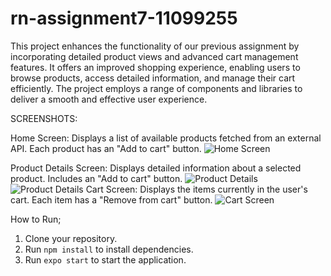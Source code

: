 # rn-assignment7-11099255

This project enhances the functionality of our previous assignment by incorporating detailed product views and advanced cart management features. It offers an improved shopping experience, enabling users to browse products, access detailed information, and manage their cart efficiently. The project employs a range of components and libraries to deliver a smooth and effective user experience.

SCREENSHOTS:

Home Screen:
Displays a list of available products fetched from an external API.
Each product has an "Add to cart" button.
![Home Screen](../rn-assignment7-11013649/ShoppingApp/assets/home.png)

Product Details Screen:
Displays detailed information about a selected product.
Includes an "Add to cart" button.
![Product Details](../rn-assignment7-11013649/ShoppingApp/assets/product1.png)
![Product Details](../rn-assignment7-11013649/ShoppingApp/assets/product2.png)
Cart Screen:
Displays the items currently in the user's cart.
Each item has a "Remove from cart" button.
![Cart Screen](../rn-assignment7-11013649/ShoppingApp/assets/cart.png)

How to Run;

1. Clone your repository.
2. Run `npm install` to install dependencies.
3. Run `expo start` to start the application.
